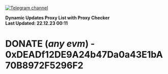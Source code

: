 [![Telegram channel](https://img.shields.io/endpoint?url=https://runkit.io/damiankrawczyk/telegram-badge/branches/master?url=https://t.me/n4z4v0d)](https://t.me/n4z4v0d) 

**Dynamic Updates Proxy List with Proxy Checker**  
**Last Updated: 22.12.23 00:11**

# DONATE (_any evm_) - 0xDEADf12DE9A24b47Da0a43E1bA70B8972F5296F2
